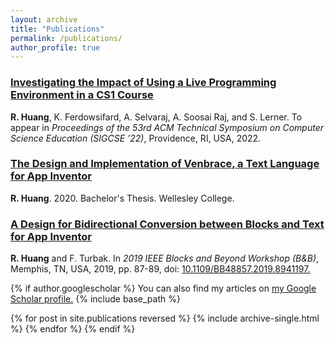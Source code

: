 ```yaml
---
layout: archive
title: "Publications"
permalink: /publications/
author_profile: true
---
```

### [Investigating the Impact of Using a Live Programming Environment in a CS1 Course](https://www.dropbox.com/s/sjb3xx7ympvvmm8/PB4Edu_SIGCSE22_draft.pdf?dl=0)

**R. Huang**, K. Ferdowsifard, A. Selvaraj, A. Soosai Raj, and S. Lerner. To appear in _Proceedings of the 53rd ACM Technical Symposium on Computer Science Education (SIGCSE ’22)_, Providence, RI, USA, 2022.

### [The Design and Implementation of Venbrace, a Text Language for App Inventor](https://repository.wellesley.edu/object/ir1232)

**R. Huang**. 2020. Bachelor's Thesis. Wellesley College.

<!-- This undergraduate thesis details the design, implementation, and evaluation (through a user study) of Venbrace, a fully-braced textual syntax for App Inventor that aims to improve the usability of the blocks-based programming environment. -->

<!-- R. Huang. The Design and Implementation of Venbrace, a Text Language for App Inventor (Bachelor's thesis). Retrieved from [https://repository.wellesley.edu/object/ir1232](https://repository.wellesley.edu/object/ir1232). -->

### [A Design for Bidirectional Conversion between Blocks and Text for App Inventor](https://ieeexplore.ieee.org/document/8941197)

**R. Huang** and F. Turbak. In _2019 IEEE Blocks and Beyond Workshop (B&B)_, Memphis, TN, USA, 2019, pp. 87-89, doi: [10.1109/BB48857.2019.8941197.](10.1109/BB48857.2019.8941197.)

<!-- This extended abstract, presented in IEEE Blocks and Beyond Workshop, 2019, introduces a preliminary design for Venbrace based on a collection of design principles. -->

<!-- R. Huang and F. Turbak, "A Design for Bidirectional Conversion between Blocks and Text for App Inventor," 2019 IEEE Blocks and Beyond Workshop (B&B), Memphis, TN, USA, 2019, pp. 87-89, doi: [10.1109/BB48857.2019.8941197.](10.1109/BB48857.2019.8941197.) -->

{% if author.googlescholar %}
  You can also find my articles on <u><a href="{{author.googlescholar}}">my Google Scholar profile</a>.</u>
  {% include base_path %}

  {% for post in site.publications reversed %}
    {% include archive-single.html %}
  {% endfor %}
{% endif %}


